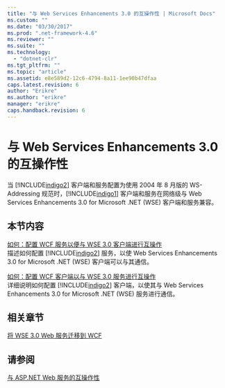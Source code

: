 ```yaml
---
title: "与 Web Services Enhancements 3.0 的互操作性 | Microsoft Docs"
ms.custom: ""
ms.date: "03/30/2017"
ms.prod: ".net-framework-4.6"
ms.reviewer: ""
ms.suite: ""
ms.technology: 
  - "dotnet-clr"
ms.tgt_pltfrm: ""
ms.topic: "article"
ms.assetid: e8e589d2-12c6-4794-8a11-1ee90b47dfaa
caps.latest.revision: 6
author: "Erikre"
ms.author: "erikre"
manager: "erikre"
caps.handback.revision: 6
---
```

# 与 Web Services Enhancements 3.0 的互操作性
当 [!INCLUDE[indigo2](../../../../includes/indigo2-md.md)] 客户端和服务配置为使用 2004 年 8 月版的 WS\-Addressing 规范时，[!INCLUDE[indigo1](../../../../includes/indigo1-md.md)] 客户端和服务在网络级与 Web Services Enhancements 3.0 for Microsoft .NET \(WSE\) 客户端和服务兼容。  
  
## 本节内容  
 [如何：配置 WCF 服务以便与 WSE 3.0 客户端进行互操作](../../../../docs/framework/wcf/feature-details/how-to-configure-wcf-services-to-interoperate-with-wse-3-0-clients.md)  
 描述如何配置 [!INCLUDE[indigo2](../../../../includes/indigo2-md.md)] 服务，以使 Web Services Enhancements 3.0 for Microsoft .NET \(WSE\) 客户端可以与其通信。  
  
 [如何：配置 WCF 客户端以与 WSE 3.0 服务进行互操作](../../../../docs/framework/wcf/feature-details/how-to-configure-a-wcf-client-to-interoperate-with-wse3-0-services.md)  
 详细说明如何配置 [!INCLUDE[indigo2](../../../../includes/indigo2-md.md)] 客户端，以使其与 Web Services Enhancements 3.0 for Microsoft .NET \(WSE\) 服务进行通信。  
  
## 相关章节  
 [将 WSE 3.0 Web 服务迁移到 WCF](../../../../docs/framework/wcf/feature-details/migrating-wse-3-0-web-services-to-wcf.md)  
  
## 请参阅  
 [与 ASP.NET Web 服务的互操作性](../../../../docs/framework/wcf/feature-details/interop-with-aspnet-web-services.md)